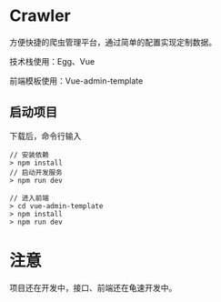 # Crawler

方便快捷的爬虫管理平台，通过简单的配置实现定制数据。

技术栈使用：Egg、Vue

前端模板使用：Vue-admin-template



## 启动项目

下载后，命令行输入

```shell
// 安装依赖
> npm install
// 启动开发服务
> npm run dev

// 进入前端
> cd vue-admin-template
> npm install
> npm run dev
```



# 注意

项目还在开发中，接口、前端还在龟速开发中。